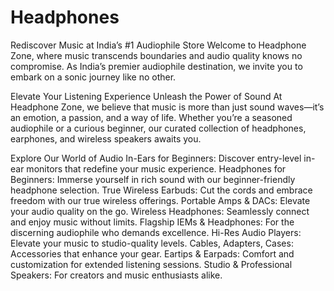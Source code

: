 # Headphones

Rediscover Music at India’s #1 Audiophile Store
Welcome to Headphone Zone, where music transcends boundaries and audio quality knows no compromise. As India’s premier audiophile destination, we invite you to embark on a sonic journey like no other.

Elevate Your Listening Experience
Unleash the Power of Sound
At Headphone Zone, we believe that music is more than just sound waves—it’s an emotion, a passion, and a way of life. Whether you’re a seasoned audiophile or a curious beginner, our curated collection of headphones, earphones, and wireless speakers awaits you.

Explore Our World of Audio
In-Ears for Beginners: Discover entry-level in-ear monitors that redefine your music experience.
Headphones for Beginners: Immerse yourself in rich sound with our beginner-friendly headphone selection.
True Wireless Earbuds: Cut the cords and embrace freedom with our true wireless offerings.
Portable Amps & DACs: Elevate your audio quality on the go.
Wireless Headphones: Seamlessly connect and enjoy music without limits.
Flagship IEMs & Headphones: For the discerning audiophile who demands excellence.
Hi-Res Audio Players: Elevate your music to studio-quality levels.
Cables, Adapters, Cases: Accessories that enhance your gear.
Eartips & Earpads: Comfort and customization for extended listening sessions.
Studio & Professional Speakers: For creators and music enthusiasts alike.
